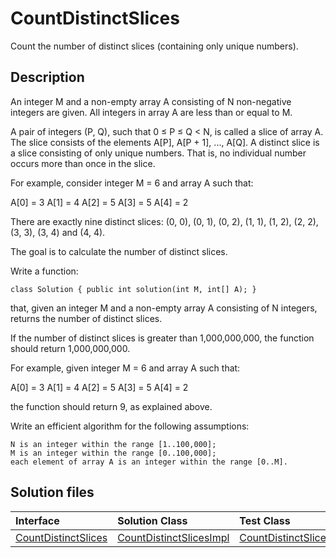 # CountDistinctSlices

Count the number of distinct slices (containing only unique numbers).

## Description

An integer M and a non-empty array A consisting of N non-negative integers are given. All integers in array A are less than or equal to M.

A pair of integers (P, Q), such that 0 ≤ P ≤ Q < N, is called a slice of array A. The slice consists of the elements A[P], A[P + 1], ..., A[Q]. A distinct slice is a slice consisting of only unique numbers. That is, no individual number occurs more than once in the slice.

For example, consider integer M = 6 and array A such that:

  A[0] = 3
  A[1] = 4
  A[2] = 5
  A[3] = 5
  A[4] = 2

There are exactly nine distinct slices: (0, 0), (0, 1), (0, 2), (1, 1), (1, 2), (2, 2), (3, 3), (3, 4) and (4, 4).

The goal is to calculate the number of distinct slices.

Write a function:

	class Solution { public int solution(int M, int[] A); }

that, given an integer M and a non-empty array A consisting of N integers, returns the number of distinct slices.

If the number of distinct slices is greater than 1,000,000,000, the function should return 1,000,000,000.

For example, given integer M = 6 and array A such that:

  A[0] = 3
  A[1] = 4
  A[2] = 5
  A[3] = 5
  A[4] = 2

the function should return 9, as explained above.

Write an efficient algorithm for the following assumptions:

	N is an integer within the range [1..100,000];
	M is an integer within the range [0..100,000];
	each element of array A is an integer within the range [0..M].

## Solution files

|  Interface | Solution Class  | Test Class  |
| :------------ | :------------ | :------------ |
| [CountDistinctSlices](../../../src/main/java/com/iamandu/codechallenger/problems/codility/caterpillarmethod/CountDistinctSlices.java)  |  [CountDistinctSlicesImpl](../../../src/main/java/com/iamandu/codechallenger/solutions/wescley/codility/caterpillarmethod/CountDistinctSlicesImpl.java) | [CountDistinctSlicesTest](../../../src/test/java/com/iamandu/codechallenger/solutions/wescley/codility/caterpillarmethod/CountDistinctSlicesTest.java)  |

